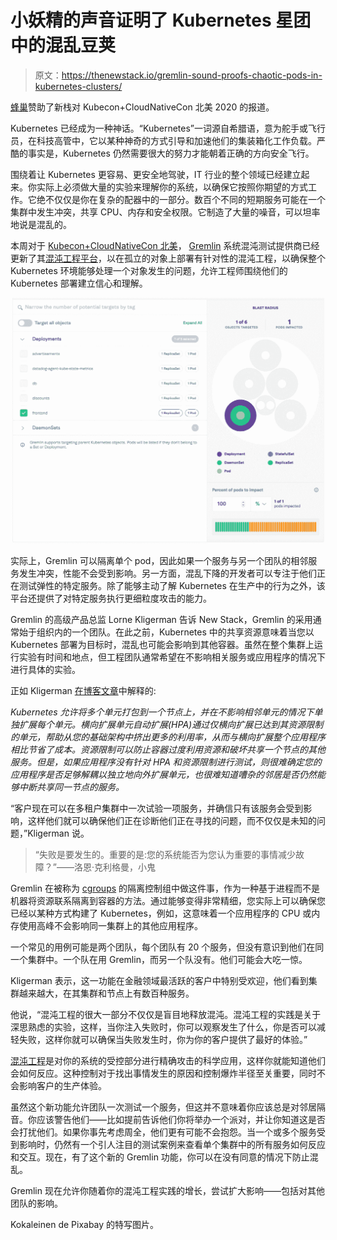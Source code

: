 # 小妖精的声音证明了 Kubernetes 星团中的混乱豆荚

> 原文：<https://thenewstack.io/gremlin-sound-proofs-chaotic-pods-in-kubernetes-clusters/>

[蜂巢](https://www.honeycomb.io/)赞助了新栈对 Kubecon+CloudNativeCon 北美 2020 的报道。

Kubernetes 已经成为一种神话。“Kubernetes”一词源自希腊语，意为舵手或飞行员，在科技高管中，它以某种神奇的方式引导和加速他们的集装箱化工作负载。严酷的事实是，Kubernetes 仍然需要很大的努力才能朝着正确的方向安全飞行。

围绕着让 Kubernetes 更容易、更安全地驾驶，IT 行业的整个领域已经建立起来。你实际上必须做大量的实验来理解你的系统，以确保它按照你期望的方式工作。它绝不仅仅是你在复杂的配器中的一部分。数百个不同的短期服务可能在一个集群中发生冲突，共享 CPU、内存和安全权限。它制造了大量的噪音，可以坦率地说是混乱的。

本周对于 [Kubecon+CloudNativeCon 北美](https://events.linuxfoundation.org/kubecon-cloudnativecon-north-america/)， [Gremlin](https://www.gremlin.com/) 系统混沌测试提供商已经更新了其[混沌工程平台](https://www.gremlin.com/)，以在孤立的对象上部署有针对性的混沌工程，以确保整个 Kubernetes 环境能够处理一个对象发生的问题，允许工程师围绕他们的 Kubernetes 部署建立信心和理解。

![](img/c0af8bd911fdefaa2fb6f0f02c7523cc.png)

实际上，Gremlin 可以隔离单个 pod，因此如果一个服务与另一个团队的相邻服务发生冲突，性能不会受到影响。另一方面，混乱下降的开发者可以专注于他们正在测试弹性的特定服务。除了能够主动了解 Kubernetes 在生产中的行为之外，该平台还提供了对特定服务执行更细粒度攻击的能力。

Gremlin 的高级产品总监 Lorne Kligerman 告诉 New Stack，Gremlin 的采用通常始于组织内的一个团队。在此之前，Kubernetes 中的共享资源意味着当您以 Kubernetes 部署为目标时，混乱也可能会影响到其他容器。虽然在整个集群上运行实验有时间和地点，但工程团队通常希望在不影响相关服务或应用程序的情况下进行具体的实验。

正如 Kligerman [在博客文章](https://www.gremlin.com/blog/secure-chaos-engineering-on-kubernetes-clusters-without-being-a-noisy-neighbor/)中解释的:

*Kubernetes 允许将多个单元打包到一个节点上，并在不影响相邻单元的情况下单独扩展每个单元。横向扩展单元自动扩展(HPA)通过仅横向扩展已达到其资源限制的单元，帮助从您的基础架构中挤出更多的利用率，从而与横向扩展整个应用程序相比节省了成本。资源限制可以防止容器过度利用资源和破坏共享一个节点的其他服务。但是，如果应用程序没有针对 HPA 和资源限制进行测试，则很难确定您的应用程序是否足够解耦以独立地向外扩展单元，也很难知道嘈杂的邻居是否仍然能够中断共享同一节点的服务。*

“客户现在可以在多租户集群中一次试验一项服务，并确信只有该服务会受到影响，这样他们就可以确保他们正在诊断他们正在寻找的问题，而不仅仅是未知的问题，”Kligerman 说。

> “失败是要发生的。重要的是:您的系统能否为您认为重要的事情减少故障？”——洛恩·克利格曼，小鬼

Gremlin 在被称为 [cgroups](https://en.wikipedia.org/wiki/Cgroups) 的隔离控制组中做这件事，作为一种基于进程而不是机器将资源联系隔离到容器的方法。通过能够变得非常精细，您实际上可以确保您已经以某种方式构建了 Kubernetes，例如，这意味着一个应用程序的 CPU 或内存使用高峰不会影响同一集群上的其他应用程序。

一个常见的用例可能是两个团队，每个团队有 20 个服务，但没有意识到他们在同一个集群中。一个队在用 Gremlin，而另一个队没有。他们可能会大吃一惊。

Kligerman 表示，这一功能在金融领域最活跃的客户中特别受欢迎，他们看到集群越来越大，在其集群和节点上有数百种服务。

他说，“混沌工程的很大一部分不仅仅是盲目地释放混沌。混沌工程的实践是关于深思熟虑的实验，这样，当你注入失败时，你可以观察发生了什么，你是否可以减轻失败，这样你就可以确保当失败发生时，你为你的客户提供了最好的体验。”

[混沌工程](https://thenewstack.io/chaos-engineering-can-give-distributed-systems-stability/)是对你的系统的受控部分进行精确攻击的科学应用，这样你就能知道他们会如何反应。这种控制对于找出事情发生的原因和控制爆炸半径至关重要，同时不会影响客户的生产体验。

虽然这个新功能允许团队一次测试一个服务，但这并不意味着你应该总是对邻居隔音。你应该警告他们——比如提前告诉他们你将举办一个派对，并让你知道这是否会打扰他们。如果你事先考虑周全，他们更有可能不会抱怨。当一个或多个服务受到影响时，仍然有一个引人注目的测试案例来查看单个集群中的所有服务如何反应和交互。现在，有了这个新的 Gremlin 功能，你可以在没有同意的情况下防止混乱。

Gremlin 现在允许你随着你的混沌工程实践的增长，尝试扩大影响——包括对其他团队的影响。

Kokaleinen de Pixabay 的特写图片。

<svg xmlns:xlink="http://www.w3.org/1999/xlink" viewBox="0 0 68 31" version="1.1"><title>Group</title> <desc>Created with Sketch.</desc></svg>